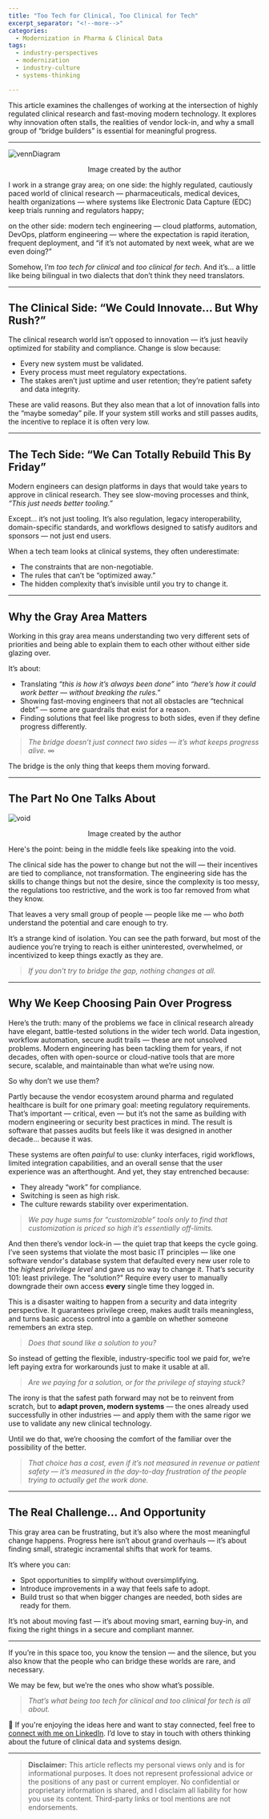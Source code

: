 ```yaml
---
title: "Too Tech for Clinical, Too Clinical for Tech"
excerpt_separator: "<!--more-->"
categories:
  - Modernization in Pharma & Clinical Data
tags:
  - industry-perspectives
  - modernization
  - industry-culture
  - systems-thinking

---
```


<div class="notice--info">
  This article examines the challenges of working at the intersection of highly regulated clinical research and fast-moving modern technology. It explores why innovation often stalls, the realities of vendor lock-in, and why a small group of “bridge builders” is essential for meaningful progress.
</div>



---

<img src="/assets/images/vennDiagram.png" alt="vennDiagram" class="center-image" />

<p align="center">Image created by the author</p>

I work in a strange gray area; on one side: the highly regulated, cautiously paced world of clinical research — pharmaceuticals, medical devices, health organizations — where systems like Electronic Data Capture (EDC) keep trials running and regulators happy;

on the other side: modern tech engineering — cloud platforms, automation, DevOps, platform engineering — where the expectation is rapid iteration, frequent deployment, and “if it’s not automated by next week, what are we even doing?”

Somehow, I’m *too tech for clinical* and *too clinical for tech*. And it’s… a little like being bilingual in two dialects that don’t think they need translators.

---

## The Clinical Side: “We Could Innovate… But Why Rush?”
The clinical research world isn’t opposed to innovation — it’s just heavily optimized for stability and compliance. Change is slow because:  
- Every new system must be validated.  
- Every process must meet regulatory expectations.  
- The stakes aren’t just uptime and user retention; they’re patient safety and data integrity.  

These are valid reasons. But they also mean that a lot of innovation falls into the “maybe someday” pile. If your system still works and still passes audits, the incentive to replace it is often very low.

---

## The Tech Side: “We Can Totally Rebuild This By Friday”
Modern engineers can design platforms in days that would take years to approve in clinical research. They see slow-moving processes and think, *“This just needs better tooling.”*

Except… it’s not just tooling. It’s also regulation, legacy interoperability, domain-specific standards, and workflows designed to satisfy auditors and sponsors — not just end users.

When a tech team looks at clinical systems, they often underestimate:  
- The constraints that are non-negotiable.  
- The rules that can’t be “optimized away.”  
- The hidden complexity that’s invisible until you try to change it.  

---

## Why the Gray Area Matters
Working in this gray area means understanding two very different sets of priorities and being able to explain them to each other without either side glazing over.

It’s about:  
- Translating *“this is how it’s always been done”* into *“here’s how it could work better — without breaking the rules.”*  
- Showing fast-moving engineers that not all obstacles are “technical debt” — some are guardrails that exist for a reason.  
- Finding solutions that feel like progress to both sides, even if they define progress differently.  

> *The bridge doesn’t just connect two sides — it’s what keeps progress alive.* ∞  

The bridge is the only thing that keeps them moving forward.

---

## The Part No One Talks About

<img src="/assets/images/void.png" alt="void" class="center-image" />

<p align="center">Image created by the author</p>

Here's the point: being in the middle feels like speaking into the void.  

The clinical side has the power to change but not the will — their incentives are tied to compliance, not transformation. The engineering side has the skills to change things but not the desire, since the complexity is too messy, the regulations too restrictive, and the work is too far removed from what they know.  

That leaves a very small group of people — people like me — who *both* understand the potential and care enough to try.  

It’s a strange kind of isolation. You can see the path forward, but most of the audience you’re trying to reach is either uninterested, overwhelmed, or incentivized to keep things exactly as they are.  

> *If you don’t try to bridge the gap, nothing changes at all.*

---

## Why We Keep Choosing Pain Over Progress
Here’s the truth: many of the problems we face in clinical research already have elegant, battle-tested solutions in the wider tech world. Data ingestion, workflow automation, secure audit trails — these are not unsolved problems. Modern engineering has been tackling them for years, if not decades, often with open-source or cloud-native tools that are more secure, scalable, and maintainable than what we’re using now.  

So why don’t we use them?  

Partly because the vendor ecosystem around pharma and regulated healthcare is built for one primary goal: meeting regulatory requirements. That’s important — critical, even — but it’s not the same as building with modern engineering or security best practices in mind. The result is software that passes audits but feels like it was designed in another decade… because it was.  

These systems are often *painful* to use: clunky interfaces, rigid workflows, limited integration capabilities, and an overall sense that the user experience was an afterthought. And yet, they stay entrenched because:  
- They already “work” for compliance.  
- Switching is seen as high risk.  
- The culture rewards stability over experimentation.  

> *We pay huge sums for “customizable” tools only to find that customization is priced so high it’s essentially off-limits.*  

And then there’s vendor lock-in — the quiet trap that keeps the cycle going. I’ve seen systems that violate the most basic IT principles — like one software vendor's database system that defaulted every new user role to the *highest privilege level* and gave us no way to change it. That’s security 101: least privilege. The “solution?" Require every user to manually downgrade their own access **every** single time they logged in.  

This is a disaster waiting to happen from a security and data integrity perspective. It guarantees privilege creep, makes audit trails meaningless, and turns basic access control into a gamble on whether someone remembers an extra step.  

> *Does that sound like a solution to you?*  

So instead of getting the flexible, industry-specific tool we paid for, we’re left paying extra for workarounds just to make it usable at all.  

> *Are we paying for a solution, or for the privilege of staying stuck?*  

The irony is that the safest path forward may not be to reinvent from scratch, but to **adapt proven, modern systems** — the ones already used successfully in other industries — and apply them with the same rigor we use to validate any new clinical technology.  

Until we do that, we’re choosing the comfort of the familiar over the possibility of the better.  

> *That choice has a cost, even if it’s not measured in revenue or patient safety — it’s measured in the day-to-day frustration of the people trying to actually get the work done.*

---

## The Real Challenge... And Opportunity
This gray area can be frustrating, but it’s also where the most meaningful change happens. Progress here isn’t about grand overhauls — it’s about finding small, strategic incramental shifts that work for teams.

It’s where you can:  
- Spot opportunities to simplify without oversimplifying.  
- Introduce improvements in a way that feels safe to adopt.  
- Build trust so that when bigger changes are needed, both sides are ready for them.  

It’s not about moving fast — it’s about moving smart, earning buy-in, and fixing the right things in a secure and compliant manner.

---

If you’re in this space too, you know the tension — and the silence, but you also know that the people who can bridge these worlds are rare, and necessary.  

We may be few, but we’re the ones who show what’s possible.  

> *That’s what being too tech for clinical and too clinical for tech is all about.*

💬 If you're enjoying the ideas here and want to stay connected, feel free to [connect with me on LinkedIn](https://www.linkedin.com/in/mlogan914/). I’d love to stay in touch with others thinking about the future of clinical data and systems design.

---

> **Disclaimer:** This article reflects my personal views only and is for informational purposes. It does not represent professional advice or the positions of any past or current employer. No confidential or proprietary information is shared, and I disclaim all liability for how you use its content. Third-party links or tool mentions are not endorsements.